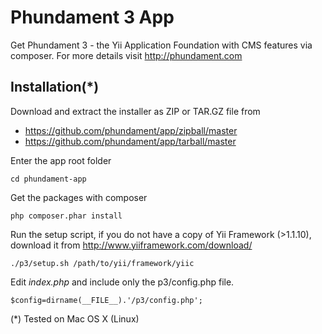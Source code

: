 Phundament 3 App
================

Get Phundament 3 - the Yii Application Foundation with CMS features via composer.
For more details visit http://phundament.com

Installation(*)
---------------

Download and extract the installer as ZIP or TAR.GZ file from

* https://github.com/phundament/app/zipball/master
* https://github.com/phundament/app/tarball/master

Enter the app root folder

```
cd phundament-app
```

Get the packages with composer

```
php composer.phar install
```

Run the setup script, if you do not have a copy of Yii Framework (>1.1.10), download it from http://www.yiiframework.com/download/

```
./p3/setup.sh /path/to/yii/framework/yiic
```

Edit *index.php* and include only the p3/config.php file.

```
$config=dirname(__FILE__).'/p3/config.php';
```


 (*) Tested on Mac OS X (Linux)